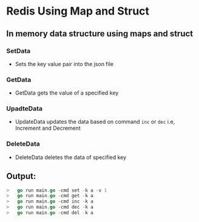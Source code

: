# Redis Using Map and Struct

## In memory data structure using maps and struct

###  SetData
*   Sets the key value pair into the json file

###  GetData
*   GetData gets the value of a specified key
###  UpadteData
*   UpdateData updates the data based on command  `inc` or `dec` i.e, Increment and Decrement
###  DeleteData
*   DeleteData deletes the data of specified key

##  Output:
```Go
>   go run main.go -cmd set -k a -v 1
>   go run main.go -cmd get -k a
>   go run main.go -cmd inc -k a
>   go run main.go -cmd dec -k a
>   go run main.go -cmd del -k a
```
